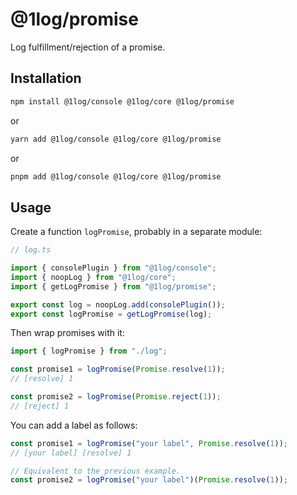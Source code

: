 # @1log/promise

Log fulfillment/rejection of a promise.

## Installation

```bash
npm install @1log/console @1log/core @1log/promise
```

or

```bash
yarn add @1log/console @1log/core @1log/promise
```

or

```bash
pnpm add @1log/console @1log/core @1log/promise
```

## Usage

Create a function `logPromise`, probably in a separate module:

```ts
// log.ts

import { consolePlugin } from "@1log/console";
import { noopLog } from "@1log/core";
import { getLogPromise } from "@1log/promise";

export const log = noopLog.add(consolePlugin());
export const logPromise = getLogPromise(log);
```

Then wrap promises with it:

```ts
import { logPromise } from "./log";

const promise1 = logPromise(Promise.resolve(1));
// [resolve] 1

const promise2 = logPromise(Promise.reject(1));
// [reject] 1
```

You can add a label as follows:

```ts
const promise1 = logPromise("your label", Promise.resolve(1));
// [your label] [resolve] 1

// Equivalent to the previous example.
const promise2 = logPromise("your label")(Promise.resolve(1));
```
